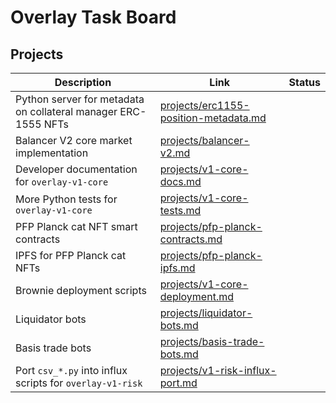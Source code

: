 # Overlay Task Board

## Projects

|  Description  |  Link  |  Status  |
| ------------- | ------------- | ------------- |
|  Python server for metadata on collateral manager ERC-1555 NFTs  |  [projects/erc1155-position-metadata.md](projects/erc1155-position-metadata.md)  |   |
|  Balancer V2 core market implementation  |  [projects/balancer-v2.md](projects/balancer-v2.md)  |   |
|  Developer documentation for `overlay-v1-core` |  [projects/v1-core-docs.md](projects/v1-core-docs.md)  |   |
|  More Python tests for `overlay-v1-core` |  [projects/v1-core-tests.md](projects/v1-core-tests.md)  |   |
|  PFP Planck cat NFT smart contracts  |  [projects/pfp-planck-contracts.md](projects/pfp-planck-contracts.md)  |   |
|  IPFS for PFP Planck cat NFTs  |  [projects/pfp-planck-ipfs.md](projects/pfp-planck-ipfs.md)  |   |
|  Brownie deployment scripts  |  [projects/v1-core-deployment.md](projects/v1-core-deployment.md)  |   |
|  Liquidator bots  |  [projects/liquidator-bots.md](projects/liquidator-bots.md)  |   |
|  Basis trade bots |  [projects/basis-trade-bots.md](projects/basis-trade-bots.md)  |   |
|  Port `csv_*.py` into influx scripts for `overlay-v1-risk` |  [projects/v1-risk-influx-port.md](projects/v1-risk-influx-port.md)  |   |
